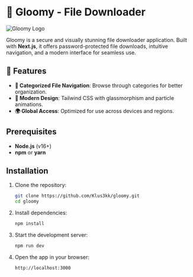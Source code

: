 # 🌌 Gloomy - File Downloader

![Gloomy Logo](public/logo.png)

Gloomy is a secure and visually stunning file downloader application. Built with **Next.js**, it offers password-protected file downloads, intuitive navigation, and a modern interface for seamless use.

## 🌟 Features

- **📁 Categorized File Navigation**: Browse through categories for better organization.
- **🎨 Modern Design**: Tailwind CSS with glassmorphism and particle animations.
- **🌍 Global Access**: Optimized for use across devices and regions.

## Prerequisites

- **Node.js** (v16+)
- **npm** or **yarn**

## Installation

1. Clone the repository:

   ```bash
   git clone https://github.com/Klus3kk/gloomy.git
   cd gloomy
   ```

2. Install dependencies:

   ```bash
   npm install
   ```

3. Start the development server:

   ```bash
   npm run dev
   ```

4. Open the app in your browser:

   ```bash
   http://localhost:3000
   ```
